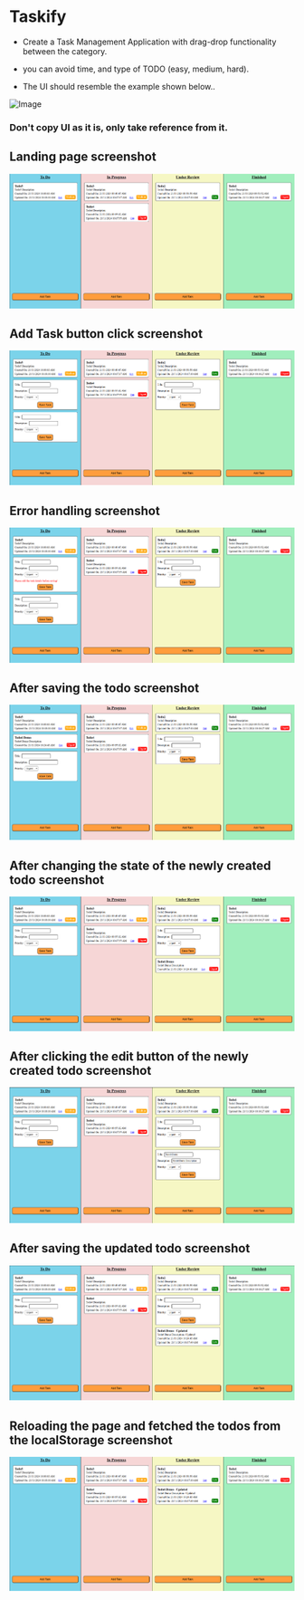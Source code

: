 
# Taskify

- Create a Task Management Application with drag-drop functionality between the category.

- you can avoid time, and type of TODO (easy, medium, hard).


- The UI should resemble the example shown below..

![Image](https://utfs.io/f/c63f4dc5-6833-4c65-9b07-e1421d833ee2-ng18dw.png)

### Don't copy UI as it is, only take reference from it.

## Landing page screenshot

![alt text](./images/image.png)

## Add Task button click screenshot

![alt text](./images/image-1.png)

## Error handling screenshot

![alt text](./images/image-2.png)

## After saving the todo screenshot

![alt text](./images/image-3.png)

## After changing the state of the newly created todo screenshot

![alt text](./images/image-4.png)

## After clicking the edit button of the newly created todo screenshot

![alt text](./images/image-5.png)

## After saving the updated todo screenshot

![alt text](./images/image-6.png)

## Reloading the page and fetched the todos from the localStorage screenshot

![alt text](./images/image-7.png)